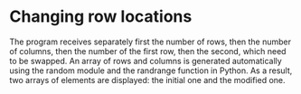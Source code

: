 # Changing row locations
The program receives separately first the number of rows, then the number of columns, then the number of the first row, then the second, which need to be swapped.
An array of rows and columns is generated automatically using the random module and the randrange function in Python.
As a result, two arrays of elements are displayed: the initial one and the modified one.